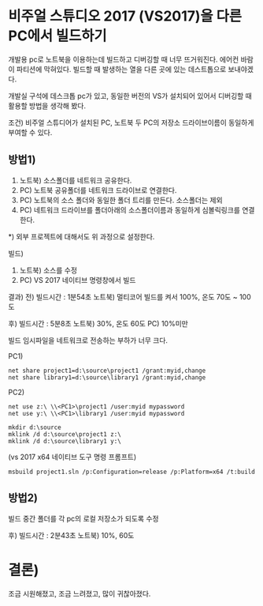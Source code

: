 
# 비주얼 스튜디오 2017 (VS2017)을 다른 PC에서 빌드하기

개발용 pc로 노트북을 이용하는데 빌드하고 디버깅할 때 너무 뜨거워진다. 에어컨 바람이 파티션에 막혀있다.
빌드할 때 발생하는 열을 다른 곳에 있는 데스트톱으로 보내야겠다.

개발실 구석에 데스크톱 pc가 있고, 동일한 버전의 VS가 설치되어 있어서 디버깅할 때 활용할 방법을 생각해 봤다.

조건)
비주얼 스튜디어가 설치된 PC, 노트북
두 PC의 저장소 드라이브이름이 동일하게 부여할 수 있다.

## 방법1)
1. 노트북) 소스폴더를 네트워크 공유한다.
2. PC) 노트북 공유폴더를 네트워크 드라이브로 연결한다.
3. PC) 노트북의 소스 폴더와 동일한 폴더 트리를 만든다. 소스폴더는 제외
4. PC) 네트워크 드라이브를 폴더아래의 소스폴더이름과 동일하게 심볼릭링크를 연결한다.

*) 외부 프로젝트에 대해서도 위 과정으로 설정한다.

빌드)
1. 노트북) 소스를 수정
2. PC) VS 2017 네이티브 명령창에서 빌드


결과)
전)
빌드시간 : 1분54초
노트북) 멀티코어 빌드를 켜서 100%, 온도 70도 ~ 100도

후)
빌드시간 : 5분8초
노트북) 30%, 온도 60도
PC) 10%미만

빌드 임시파일을 네트워크로 전송하는 부하가 너무 크다.

PC1) 
```
net share project1=d:\source\project1 /grant:myid,change
net share library1=d:\source\library1 /grant:myid,change
```
PC2)
```
net use z:\ \\<PC1>\project1 /user:myid mypassword
net use y:\ \\<PC1>\library1 /user:myid mypassword

mkdir d:\source
mklink /d d:\source\project1 z:\
mklink /d d:\source\library1 y:\
```

(vs 2017 x64 네이티브 도구 명령 프롬프트)
```
msbuild project1.sln /p:Configuration=release /p:Platform=x64 /t:build
```
  
## 방법2)
빌드 중간 폴더를 각 pc의 로컬 저장소가 되도록 수정

후)
빌드시간 : 2분43초
노트북) 10%, 60도

# 결론)

조금 시원해졌고, 조금 느려졌고, 많이 귀찮아졌다.



